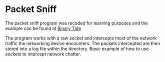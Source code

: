 Packet Sniff
============

The packet sniff program was recoded for learning purposes and the example can be found at [Binary Tide](https://www.binarytides.com/packet-sniffer-code-c-linux/) 

The program works with a raw socket and intercepts most of the network traffic the networking device encounters. The packets intercepted are then stored into a log file within the directory.  Basic example of how to use sockets to intercept network chatter.
